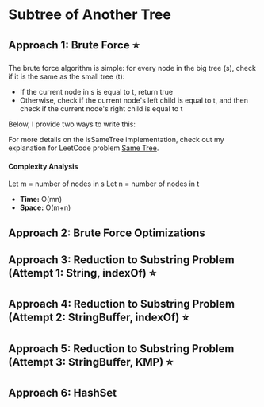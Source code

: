 # Subtree of Another Tree 

## Approach 1: Brute Force ⭐
The brute force algorithm is simple: for every node in the big tree (s), check if it is the same as the small tree (t):
- If the current node in s is equal to t, return true
- Otherwise, check if the current node's left child is equal to t, and then check if the current node's right child is equal to t

Below, I provide two ways to write this:



For more details on the isSameTree implementation, check out my explanation for LeetCode problem [Same Tree](../0100_Same-Tree/Explanation.md).

#### Complexity Analysis
Let m = number of nodes in s
Let n = number of nodes in t
- **Time:** O(mn)  
- **Space:** O(m+n)

## Approach 2: Brute Force Optimizations

## Approach 3: Reduction to Substring Problem (Attempt 1: String, indexOf) ⭐

## Approach 4: Reduction to Substring Problem (Attempt 2: StringBuffer, indexOf) ⭐

## Approach 5: Reduction to Substring Problem (Attempt 3: StringBuffer, KMP) ⭐

## Approach 6: HashSet
